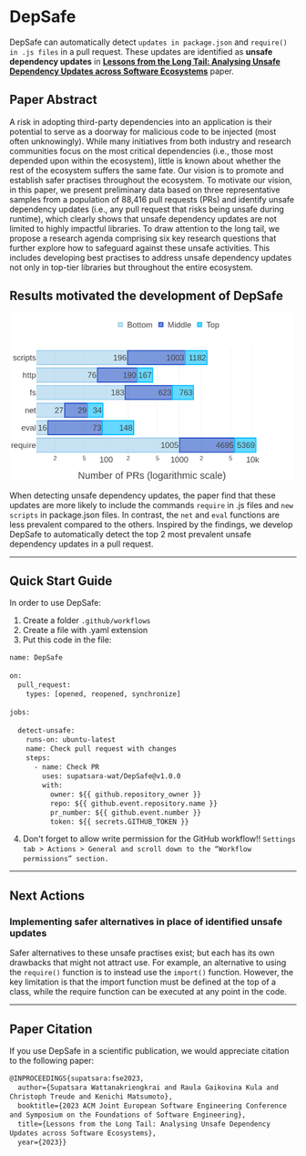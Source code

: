 # DepSafe

DepSafe can automatically detect `updates in package.json` and `require() in .js files` in a pull request. These updates are identified as **unsafe dependency updates** in **[Lessons from the Long Tail: Analysing Unsafe Dependency Updates across Software Ecosystems](https://arxiv.org/abs/2309.04197)** paper.

## Paper Abstract 

A risk in adopting third-party dependencies into an application is their potential to serve as a doorway for malicious code to be injected (most often unknowingly). While many initiatives from both industry and research communities focus on the most critical dependencies (i.e., those most depended upon within the ecosystem), little is known about whether the rest of the ecosystem suffers the same fate. Our vision is to promote and establish safer practises throughout the ecosystem. To motivate our vision, in this paper, we present preliminary data based on three representative samples from a population of 88,416 pull requests (PRs) and identify unsafe dependency updates (i.e., any pull request that risks being unsafe during runtime), which clearly shows that unsafe dependency updates are not limited to highly impactful libraries. To draw attention to the long tail, we propose a research agenda comprising six key research questions that further explore how to safeguard against these unsafe activities. This includes developing best practises to address unsafe dependency updates not only in top-tier libraries but throughout the entire ecosystem.

## Results motivated the development of DepSafe

<img src="./images/RQ1_keyword_new.png" alt="Frequency of unsafe dependency updates" width="500"/>

When detecting unsafe dependency updates, the paper find that these updates are more likely to include the commands `require` in .js files and `new scripts` in package.json files. In contrast, the `net` and  `eval` functions are less prevalent compared to the others. Inspired by the findings, we develop DepSafe to automatically detect the top 2 most prevalent unsafe dependency updates in a pull request.

---

## Quick Start Guide

In order to use DepSafe:
1. Create a folder `.github/workflows`
2. Create a file with .yaml extension
3. Put this code in the file:

```
name: DepSafe

on: 
  pull_request:
    types: [opened, reopened, synchronize]

jobs:

  detect-unsafe:
    runs-on: ubuntu-latest
    name: Check pull request with changes
    steps:
      - name: Check PR
        uses: supatsara-wat/DepSafe@v1.0.0
        with:
          owner: ${{ github.repository_owner }}
          repo: ${{ github.event.repository.name }}
          pr_number: ${{ github.event.number }}
          token: ${{ secrets.GITHUB_TOKEN }}
```

4. Don't forget to allow write permission for the GitHub workflow!!
`Settings tab > Actions > General and scroll down to the “Workflow permissions” section.`

---

## Next Actions

### Implementing safer alternatives in place of identified unsafe updates 

Safer alternatives to these unsafe practises exist; but each has its own drawbacks that might not attract use. For example, an alternative to using the `require()` function is to instead use the `import()` function. However, the key limitation is that the import function must be defined at the top of a class, while the require function can be executed at any point in the code.

---

## Paper Citation
If you use DepSafe in a scientific publication, we would appreciate citation to the following paper:
```
@INPROCEEDINGS{supatsara:fse2023,
  author={Supatsara Wattanakriengkrai and Raula Gaikovina Kula and Christoph Treude and Kenichi Matsumoto},
  booktitle={2023 ACM Joint European Software Engineering Conference and Symposium on the Foundations of Software Engineering}, 
  title={Lessons from the Long Tail: Analysing Unsafe Dependency Updates across Software Ecosystems}, 
  year={2023}}
```
